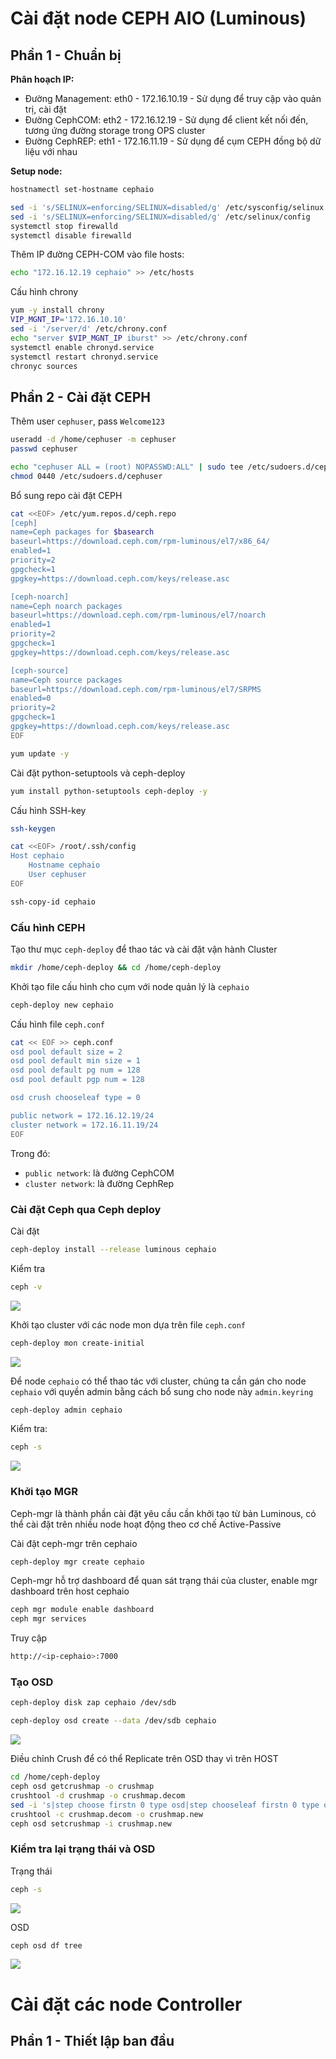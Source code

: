 # Cài đặt node CEPH AIO (Luminous)

## Phần 1 - Chuẩn bị

**Phân hoạch IP:**
- Đường Management: eth0 - 172.16.10.19 - Sử dụng để truy cập vào quản trị, cài đặt
- Đường CephCOM: eth2 - 172.16.12.19 - Sử dụng để client kết nối đến, tương ứng đường storage trong OPS cluster
- Đường CephREP: eth1 - 172.16.11.19 - Sử dụng để cụm CEPH đồng bộ dữ liệu với nhau

**Setup node:**

```sh
hostnamectl set-hostname cephaio

sed -i 's/SELINUX=enforcing/SELINUX=disabled/g' /etc/sysconfig/selinux
sed -i 's/SELINUX=enforcing/SELINUX=disabled/g' /etc/selinux/config
systemctl stop firewalld
systemctl disable firewalld
```

Thêm IP đường CEPH-COM vào file hosts:

```sh
echo "172.16.12.19 cephaio" >> /etc/hosts
```

Cấu hình chrony

```sh
yum -y install chrony
VIP_MGNT_IP='172.16.10.10'
sed -i '/server/d' /etc/chrony.conf
echo "server $VIP_MGNT_IP iburst" >> /etc/chrony.conf
systemctl enable chronyd.service
systemctl restart chronyd.service
chronyc sources
```

## Phần 2 - Cài đặt CEPH

Thêm user ```cephuser```, pass ```Welcome123```

```sh
useradd -d /home/cephuser -m cephuser
passwd cephuser

echo "cephuser ALL = (root) NOPASSWD:ALL" | sudo tee /etc/sudoers.d/cephuser
chmod 0440 /etc/sudoers.d/cephuser
```

Bổ sung repo cài đặt CEPH

```sh
cat <<EOF> /etc/yum.repos.d/ceph.repo
[ceph]
name=Ceph packages for $basearch
baseurl=https://download.ceph.com/rpm-luminous/el7/x86_64/
enabled=1
priority=2
gpgcheck=1
gpgkey=https://download.ceph.com/keys/release.asc

[ceph-noarch]
name=Ceph noarch packages
baseurl=https://download.ceph.com/rpm-luminous/el7/noarch
enabled=1
priority=2
gpgcheck=1
gpgkey=https://download.ceph.com/keys/release.asc

[ceph-source]
name=Ceph source packages
baseurl=https://download.ceph.com/rpm-luminous/el7/SRPMS
enabled=0
priority=2
gpgcheck=1
gpgkey=https://download.ceph.com/keys/release.asc
EOF

yum update -y
```

Cài đặt python-setuptools và ceph-deploy

```sh
yum install python-setuptools ceph-deploy -y
```

Cấu hình SSH-key

```sh
ssh-keygen

cat <<EOF> /root/.ssh/config
Host cephaio
    Hostname cephaio
    User cephuser
EOF

ssh-copy-id cephaio
```

### Cấu hình CEPH

Tạo thư mục ```ceph-deploy``` để thao tác và cài đặt vận hành Cluster

```sh
mkdir /home/ceph-deploy && cd /home/ceph-deploy
```

Khởi tạo file cấu hình cho cụm với node quản lý là ```cephaio```

```sh
ceph-deploy new cephaio
```

Cấu hình file ```ceph.conf```

```sh
cat << EOF >> ceph.conf
osd pool default size = 2
osd pool default min size = 1
osd pool default pg num = 128
osd pool default pgp num = 128

osd crush chooseleaf type = 0

public network = 172.16.12.19/24
cluster network = 172.16.11.19/24
EOF
```

Trong đó:
- ```public network```: là đường CephCOM
- ```cluster network```: là đường CephRep

### Cài đặt Ceph qua Ceph deploy

Cài đặt

```sh
ceph-deploy install --release luminous cephaio
```

Kiểm tra

```sh
ceph -v
```

![](/images/OPS_Install_14.png)

Khởi tạo cluster với các node mon dựa trên file ```ceph.conf```

```sh
ceph-deploy mon create-initial
```

![](./images/OPS_Install_15.png)

Để node ```cephaio``` có thể thao tác với cluster, chúng ta cần gán cho node ```cephaio``` với quyền admin bằng cách bổ sung cho node này ```admin.keyring```

```sh
ceph-deploy admin cephaio
```

Kiểm tra:

```sh
ceph -s
```

![](./images/OPS_Install_16.png)

### Khởi tạo MGR

Ceph-mgr là thành phần cài đặt yêu cầu cần khởi tạo từ bản Luminous, có thể cài đặt trên nhiều node hoạt động theo cơ chế Active-Passive

Cài đặt ceph-mgr trên cephaio

```sh
ceph-deploy mgr create cephaio
```

Ceph-mgr hỗ trợ dashboard để quan sát trạng thái của cluster, enable mgr dashboard trên host cephaio

```sh
ceph mgr module enable dashboard
ceph mgr services
```

Truy cập

```sh
http://<ip-cephaio>:7000
```

### Tạo OSD

```sh
ceph-deploy disk zap cephaio /dev/sdb

ceph-deploy osd create --data /dev/sdb cephaio
```

![](./images/OPS_Install_17.png)

Điều chỉnh Crush để có thể Replicate trên OSD thay vì trên HOST

```sh
cd /home/ceph-deploy
ceph osd getcrushmap -o crushmap
crushtool -d crushmap -o crushmap.decom
sed -i 's|step choose firstn 0 type osd|step chooseleaf firstn 0 type osd|g' crushmap.decom
crushtool -c crushmap.decom -o crushmap.new
ceph osd setcrushmap -i crushmap.new
```

### Kiểm tra lại trạng thái và OSD

Trạng thái

```sh
ceph -s
```

![](./images/OPS_Install_18.png)

OSD

```sh
ceph osd df tree
```

![](./images/OPS_Install_19.png)

# Cài đặt các node Controller

## Phần 1 - Thiết lập ban đầu

